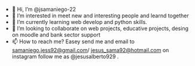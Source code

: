 - 👋 Hi, I’m @jsamaniego-22
- 👀 I’m interested in meet new and interesting people and learnd together
- 🌱 I’m currently learning web develop and python skills.
- 💞️ I’m looking to collaborate on web projects, educative projects, desing on moodle and bank sector support
- 📫 How to reach me? Easey send me and email to samaniego.jess92@gmail.com/ jesus_sama92@hotmail.com on instagram follow me as @jesusalberto929 .

<!---
jsamaniego-22/jsamaniego-22 is a ✨ special ✨ repository because its `README.md` (this file) appears on your GitHub profile.
You can click the Preview link to take a look at your changes.
--->
